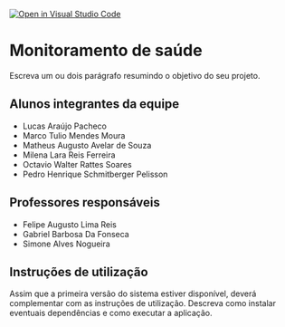 [![Open in Visual Studio Code](https://classroom.github.com/assets/open-in-vscode-c66648af7eb3fe8bc4f294546bfd86ef473780cde1dea487d3c4ff354943c9ae.svg)](https://classroom.github.com/online_ide?assignment_repo_id=8422925&assignment_repo_type=AssignmentRepo)
# Monitoramento de saúde
Escreva um ou dois  parágrafo resumindo o objetivo do seu projeto.

## Alunos integrantes da equipe

* Lucas Araújo Pacheco
* Marco Tulio Mendes Moura
* Matheus Augusto Avelar de Souza
* Milena Lara Reis Ferreira
* Octavio Walter Rattes Soares
* Pedro Henrique Schmitberger Pelisson

## Professores responsáveis

* Felipe Augusto Lima Reis
* Gabriel Barbosa Da Fonseca
* Simone Alves Nogueira

## Instruções de utilização

Assim que a primeira versão do sistema estiver disponível, deverá complementar com as instruções de utilização. Descreva como instalar eventuais dependências e como executar a aplicação.
